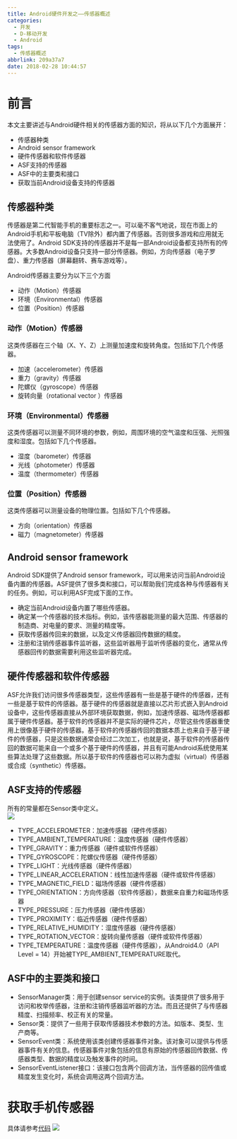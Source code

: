 ```yaml
---
title: Android硬件开发之——传感器概述
categories:
  - 开发
  - D-移动开发
  - Android
tags:
  - 传感器概述
abbrlink: 209a37a7
date: 2018-02-28 10:44:57
---
```

# 前言 
本文主要讲述与Android硬件相关的传感器方面的知识，将从以下几个方面展开：  

- 传感器种类  
- Android sensor framework
- 硬件传感器和软件传感器 
- ASF支持的传感器  
- ASF中的主要类和接口  
- 获取当前Android设备支持的传感器
  
<!--more-->   

## 传感器种类   
传感器是第二代智能手机的重要标志之一。可以毫不客气地说，现在市面上的Android手机和平板电脑（TV除外）都内置了传感器。否则很多游戏和应用就无法使用了。Android SDK支持的传感器并不是每一部Android设备都支持所有的传感器。大多数Android设备只支持一部分传感器。例如，方向传感器（电子罗盘）、重力传感器（屏幕翻转、赛车游戏等）。    

Android传感器主要分为以下三个方面   

- 动作（Motion）传感器  
- 环境（Environmental）传感器  
- 位置（Position）传感器  

### 动作（Motion）传感器    
 这类传感器在三个轴（X、Y、Z）上测量加速度和旋转角度。包括如下几个传感器。  

- 加速（accelerometer）传感器
- 重力（gravity）传感器  
- 陀螺仪（gyroscope）传感器  
- 旋转向量（rotational vector ）传感器  

### 环境（Environmental）传感器    
这类传感器可以测量不同环境的参数，例如，周围环境的空气温度和压强、光照强度和湿度。包括如下几个传感器。   

- 湿度（barometer）传感器  
- 光线（photometer）传感器   
- 温度（thermometer）传感器  

### 位置（Position）传感器    
这类传感器可以测量设备的物理位置。包括如下几个传感器。  

- 方向（orientation）传感器  
- 磁力（magnetometer）传感器  

## Android sensor framework  
Android SDK提供了Android sensor framework，可以用来访问当前Android设备内置的传感器。ASF提供了很多类和接口，可以帮助我们完成各种与传感器有关的任务。例如，可以利用ASF完成下面的工作。   

- 确定当前Android设备内置了哪些传感器。  
- 确定某一个传感器的技术指标。例如，该传感器能测量的最大范围、传感器的制造商、对电量的要求、测量的精度等。  
- 获取传感器传回来的数据，以及定义传感器回传数据的精度。  
- 注册和注销传感器事件监听器，这些监听器用于监听传感器的变化，通常从传感器回传的数据需要利用这些监听器完成。   

## 硬件传感器和软件传感器   
ASF允许我们访问很多传感器类型，这些传感器有一些是基于硬件的传感器，还有一些是基于软件的传感器。基于硬件的传感器就是直接以芯片形式嵌入到Android设备中，这些传感器直接从外部环境获取数据，例如，加速传感器、磁场传感器都属于硬件传感器。基于软件的传感器并不是实际的硬件芯片，尽管这些传感器重使用上很像基于硬件的传感器。基于软件的传感器传回的数据本质上也来自于基于硬件的传感器，只是这些数据通常会经过二次加工，也就是说，基于软件的传感器传回的数据可能来自一个或多个基于硬件的传感器，并且有可能Android系统使用某些算法处理了这些数据。所以基于软件的传感器也可以称为虚拟（virtual）传感器或合成（synthetic）传感器。    

## ASF支持的传感器   
所有的常量都在Sensor类中定义。   
![][1]  

- TYPE_ACCELEROMETER：加速传感器（硬件传感器）
- TYPE_AMBIENT_TEMPERATURE：温度传感器（硬件传感器）
- TYPE_GRAVITY：重力传感器（硬件或软件传感器）
- TYPE_GYROSCOPE：陀螺仪传感器（硬件传感器）
- TYPE_LIGHT：光线传感器（硬件传感器）
- TYPE_LINEAR_ACCELERATION：线性加速传感器（硬件或软件传感器）
- TYPE_MAGNETIC_FIELD：磁场传感器（硬件传感器）
- TYPE_ORIENTATION：方向传感器（软件传感器），数据来自重力和磁场传感器
- TYPE_PRESSURE：压力传感器（硬件传感器）
- TYPE_PROXIMITY：临近传感器（硬件传感器）
- TYPE_RELATIVE_HUMIDITY：湿度传感器（硬件传感器）
- TYPE_ROTATION_VECTOR：旋转向量传感器（硬件或软件传感器）
-  TYPE_TEMPERATURE：温度传感器（硬件传感器），从Android4.0（API Level = 14）开始被TYPE_AMBIENT_TEMPERATURE取代。   

## ASF中的主要类和接口  

- SensorManager类：用于创建sensor service的实例。该类提供了很多用于访问和枚举传感器，注册和注销传感器监听器的方法。而且还提供了与传感器精度、扫描频率、校正有关的常量。
- Sensor类：提供了一些用于获取传感器技术参数的方法。如版本、类型、生产商等。
- SensorEvent类：系统使用该类创建传感器事件对象。该对象可以提供与传感器事件有关的信息。传感器事件对象包括的信息有原始的传感器回传数据、传感器类型、数据的精度以及触发事件的时间。
- SensorEventListener接口：该接口包含两个回调方法，当传感器的回传值或精度发生变化时，系统会调用这两个回调方法。

# 获取手机传感器  
具体请参考[代码][3]
![][2]  




[1]: https://fastly.jsdelivr.net/gh/PGzxc/CDN@master/blog-image/sense-type.png
[2]: https://fastly.jsdelivr.net/gh/PGzxc/CDN@master/blog-image/sense-list-phone.png  
[3]: https://github.com/PGzxc/SenseList
  
